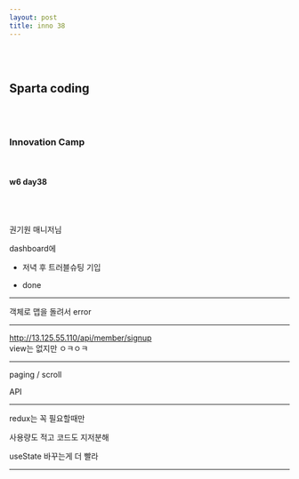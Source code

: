 ```yaml
---
layout: post
title: inno 38
---
```


<br><br>

## Sparta coding

<br><br>

### Innovation Camp

<br>

#### w6 day38

<br><br>

권기원 매니저님

dashboard에

- 저녁 후 트러블슈팅 기입

- done

---

객체로 맵을 돌려서 error

---

http://13.125.55.110/api/member/signup <br>
view는 없지만 ㅇㅋㅇㅋ

---

paging / scroll

API

---

redux는 꼭 필요할때만

사용량도 적고 코드도 지저분해

useState 바꾸는게 더 빨라

---
